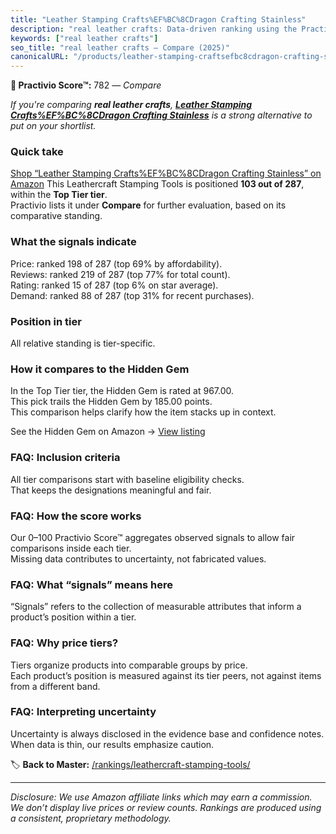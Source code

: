 ```yaml
---
title: "Leather Stamping Crafts%EF%BC%8CDragon Crafting Stainless"
description: "real leather crafts: Data-driven ranking using the Practivio Score™. Positioned by quality, value, demand, findability, momentum."
keywords: ["real leather crafts"]
seo_title: "real leather crafts — Compare (2025)"
canonicalURL: "/products/leather-stamping-craftsefbc8cdragon-crafting-stainless-B0CCNKWR6S/"
---
```


**🛒 Practivio Score™:** 782 — _Compare_


*If you're comparing **real leather crafts**, **[Leather Stamping Crafts%EF%BC%8CDragon Crafting Stainless](https://www.amazon.com/dp/B0CCNKWR6S?tag=practivio-20)** is a strong alternative to put on your shortlist.*
### Quick take
[Shop “Leather Stamping Crafts%EF%BC%8CDragon Crafting Stainless” on Amazon](https://www.amazon.com/dp/B0CCNKWR6S?tag=practivio-20)
This Leathercraft Stamping Tools is positioned **103 out of 287**, within the **Top Tier tier**.  
Practivio lists it under **Compare** for further evaluation, based on its comparative standing.

### What the signals indicate
Price: ranked 198 of 287 (top 69% by affordability).  
Reviews: ranked 219 of 287 (top 77% for total count).  
Rating: ranked 15 of 287 (top 6% on star average).  
Demand: ranked 88 of 287 (top 31% for recent purchases).

### Position in tier
All relative standing is tier-specific.

### How it compares to the Hidden Gem
In the Top Tier tier, the Hidden Gem is rated at 967.00.  
This pick trails the Hidden Gem by 185.00 points.  
This comparison helps clarify how the item stacks up in context.  

See the Hidden Gem on Amazon → [View listing](https://www.amazon.com/dp/B07TP844VN?tag=practivio-20)

### FAQ: Inclusion criteria
All tier comparisons start with baseline eligibility checks.  
That keeps the designations meaningful and fair.

### FAQ: How the score works
Our 0–100 Practivio Score™ aggregates observed signals to allow fair comparisons inside each tier.  
Missing data contributes to uncertainty, not fabricated values.

### FAQ: What “signals” means here
“Signals” refers to the collection of measurable attributes that inform a product’s position within a tier.

### FAQ: Why price tiers?
Tiers organize products into comparable groups by price.  
Each product’s position is measured against its tier peers, not against items from a different band.

### FAQ: Interpreting uncertainty
Uncertainty is always disclosed in the evidence base and confidence notes.  
When data is thin, our results emphasize caution.

<!-- Missing template for Compare/CompareWithinPriceClass -->


🏷️ **Back to Master:** [/rankings/leathercraft-stamping-tools/](/rankings/leathercraft-stamping-tools/)

---
_Disclosure: We use Amazon affiliate links which may earn a commission. We don’t display live prices or review counts. Rankings are produced using a consistent, proprietary methodology._
